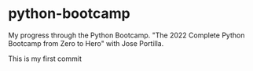 # python-bootcamp
My progress through the Python Bootcamp.
"The 2022 Complete Python Bootcamp from Zero to Hero" with Jose Portilla.

This is my first commit
